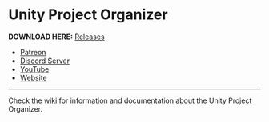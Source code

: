 # Unity Project Organizer

<b>DOWNLOAD HERE:</b> [Releases](https://github.com/Jacked-Up/Unity-Project-Organizer/releases)

- [Patreon](https://www.patreon.com/JackRandolph)
- [Discord Server](https://discord.gg/pSUnvtPB7H)
- [YouTube](https://www.youtube.com/channel/UC3RAAagF1VBFfDSLAC47qkA)
- [Website](https://jackedupstudios.com/)

---
Check the [wiki](https://github.com/Jacked-Up/Unity-Project-Organizer/wiki) for information and documentation about the Unity Project Organizer.
